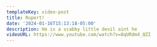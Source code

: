 ```yaml
---
templateKey: video-post
title: Rupert!
date: '2024-01-16T15:13:18-05:00'
description: He is a scabby little devil aint he
videoURL: https://www.youtube.com/watch?v=8qURdm4_QZI
---
```

